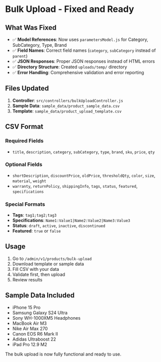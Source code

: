 # Bulk Upload - Fixed and Ready

## What Was Fixed
- ✅ **Model References**: Now uses `parametersModel.js` for Category, SubCategory, Type, Brand
- ✅ **Field Names**: Correct field names (`category`, `subCategory` instead of `parent`)
- ✅ **JSON Responses**: Proper JSON responses instead of HTML errors
- ✅ **Directory Structure**: Created `uploads/temp/` directory
- ✅ **Error Handling**: Comprehensive validation and error reporting

## Files Updated
1. **Controller**: `src/controllers/bulkUploadController.js`
2. **Sample Data**: `sample_data/product_sample_data.csv`
3. **Template**: `sample_data/product_upload_template.csv`

## CSV Format
### Required Fields
- `title`, `description`, `category`, `subCategory`, `type`, `brand`, `sku`, `price`, `qty`

### Optional Fields
- `shortDescription`, `discountPrice`, `oldPrice`, `thresholdQty`, `color`, `size`, `material`, `weight`
- `warranty`, `returnPolicy`, `shippingInfo`, `tags`, `status`, `featured`, `specifications`

### Special Formats
- **Tags**: `tag1;tag2;tag3`
- **Specifications**: `Name1:Value1|Name2:Value2|Name3:Value3`
- **Status**: `draft`, `active`, `inactive`, `discontinued`
- **Featured**: `true` or `false`

## Usage
1. Go to `/admin/v1/products/bulk-upload`
2. Download template or sample data
3. Fill CSV with your data
4. Validate first, then upload
5. Review results

## Sample Data Included
- iPhone 15 Pro
- Samsung Galaxy S24 Ultra  
- Sony WH-1000XM5 Headphones
- MacBook Air M3
- Nike Air Max 270
- Canon EOS R6 Mark II
- Adidas Ultraboost 22
- iPad Pro 12.9 M2

The bulk upload is now fully functional and ready to use.